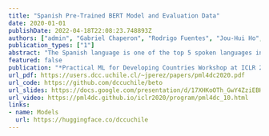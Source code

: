```yaml
---
title: "Spanish Pre-Trained BERT Model and Evaluation Data"
date: 2020-01-01
publishDate: 2022-04-18T22:08:23.748893Z
authors: ["admin", "Gabriel Chaperon", "Rodrigo Fuentes", "Jou-Hui Ho", "Hojin Kang", "Jorge Pérez"]
publication_types: ["1"]
abstract: "The Spanish language is one of the top 5 spoken languages in the world. Nevertheless, finding resources to train or evaluate Spanish language models is not an easy task. In this paper we help bridge this gap by presenting a BERT-based language model pre-trained exclusively on Spanish data. As a second contribution, we also compiled several tasks specifically for the Spanish language in a single repository much in the spirit of the GLUE benchmark. By fine-tuning our pre-trained Spanish model we obtain better results compared to other BERT-based models pre-trained on multilingual corpora for most of the tasks, even achieving a new state-of-the-art on some of them. We have publicly released our model, the pre-training data and the compilation of the Spanish benchmarks."
featured: false
publication: "*Practical ML for Developing Countries Workshop at ICLR 2020*, Addis Ababa, Ethiopia"
url_pdf: https://users.dcc.uchile.cl/~jperez/papers/pml4dc2020.pdf
url_code: https://github.com/dccuchile/beto
url_slides: https://docs.google.com/presentation/d/17XHKoOTh_GwY4ZziEBH4qWJl8BkJ4P98HXxZAmUwR6g/edit#slide=id.g7fa90aae96_0_23
url_video: https://pml4dc.github.io/iclr2020/program/pml4dc_10.html
links:
- name: Models
  url: https://huggingface.co/dccuchile
---
```


